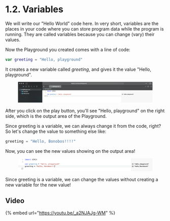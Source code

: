 # 1.2. Variables

We will write our "Hello World" code here. In very short, variables are the places in your code where you can store program data while the program is running. They are called variables because you can change (vary) their values.

Now the Playground you created comes with a line of code:

```swift
var greeting = "Hello, playground"
```

It creates a new variable called _greeting_, and gives it the value "Hello, playground".

<figure><img src="../../.gitbook/assets/Screenshot 2023-05-01 at 12.31.15 PM (1).png" alt=""><figcaption></figcaption></figure>

After you click on the play button, you'll see "Hello, playground" on the right side, which is the output area of the Playground.

Since greeting is a variable, we can always change it from the code, right? So let's change the value to something else like:

```swift
greeting = "Hello, Bonobos!!!!"
```

Now, you can see the new values showing on the output area!

<figure><img src="../../.gitbook/assets/Screenshot 2023-05-01 at 12.35.08 PM.png" alt=""><figcaption></figcaption></figure>

Since greeting is a variable, we can change the values without creating a new variable for the new value!

## Video

{% embed url="https://youtu.be/_a2NJAJg-WM" %}
